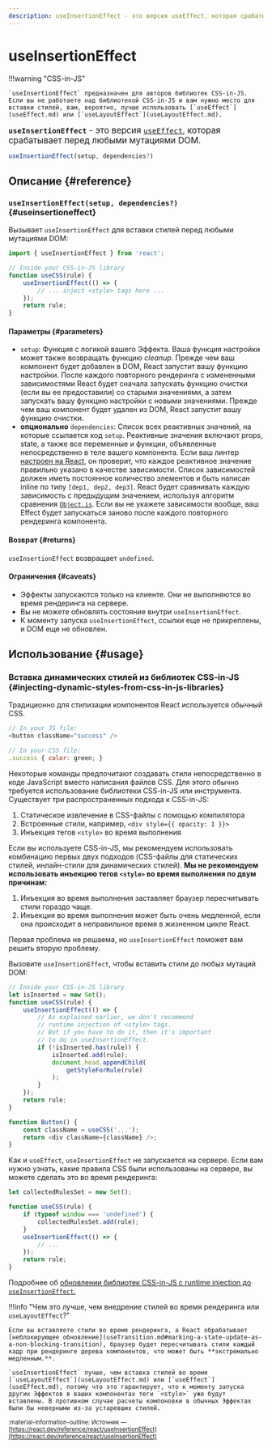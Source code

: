 ```yaml
---
description: useInsertionEffect - это версия useEffect, которая срабатывает перед любыми мутациями DOM
---
```


# useInsertionEffect

!!!warning "CSS-in-JS"

    `useInsertionEffect` предназначен для авторов библиотек CSS-in-JS. Если вы не работаете над библиотекой CSS-in-JS и вам нужно место для вставки стилей, вам, вероятно, лучше использовать [`useEffect`](useEffect.md) или [`useLayoutEffect`](useLayoutEffect.md).

<big>**`useInsertionEffect`** - это версия [`useEffect`](useEffect.md), которая срабатывает перед любыми мутациями DOM.</big>

```js
useInsertionEffect(setup, dependencies?)
```

## Описание {#reference}

### `useInsertionEffect(setup, dependencies?)` {#useinsertioneffect}

Вызывает `useInsertionEffect` для вставки стилей перед любыми мутациями DOM:

```js
import { useInsertionEffect } from 'react';

// Inside your CSS-in-JS library
function useCSS(rule) {
    useInsertionEffect(() => {
        // ... inject <style> tags here ...
    });
    return rule;
}
```

#### Параметры {#parameters}

-   `setup`: Функция с логикой вашего Эффекта. Ваша функция настройки может также возвращать функцию _cleanup_. Прежде чем ваш компонент будет добавлен в DOM, React запустит вашу функцию настройки. После каждого повторного рендеринга с измененными зависимостями React будет сначала запускать функцию очистки (если вы ее предоставили) со старыми значениями, а затем запускать вашу функцию настройки с новыми значениями. Прежде чем ваш компонент будет удален из DOM, React запустит вашу функцию очистки.
-   **опционально** `dependencies`: Список всех реактивных значений, на которые ссылается код `setup`. Реактивные значения включают props, state, а также все переменные и функции, объявленные непосредственно в теле вашего компонента. Если ваш линтер [настроен на React](../../learn/editor-setup.md), он проверит, что каждое реактивное значение правильно указано в качестве зависимости. Список зависимостей должен иметь постоянное количество элементов и быть написан inline по типу `[dep1, dep2, dep3]`. React будет сравнивать каждую зависимость с предыдущим значением, используя алгоритм сравнения [`Object.is`](https://developer.mozilla.org/docs/Web/JavaScript/Reference/Global_Objects/Object/is). Если вы не укажете зависимости вообще, ваш Effect будет запускаться заново после каждого повторного рендеринга компонента.

#### Возврат {#returns}

`useInsertionEffect` возвращает `undefined`.

#### Ограничения {#caveats}

-   Эффекты запускаются только на клиенте. Они не выполняются во время рендеринга на сервере.
-   Вы не можете обновлять состояние внутри `useInsertionEffect`.
-   К моменту запуска `useInsertionEffect`, ссылки еще не прикреплены, и DOM еще не обновлен.

## Использование {#usage}

### Вставка динамических стилей из библиотек CSS-in-JS {#injecting-dynamic-styles-from-css-in-js-libraries}

Традиционно для стилизации компонентов React используется обычный CSS.

```js
// In your JS file:
<button className="success" />

// In your CSS file:
.success { color: green; }
```

Некоторые команды предпочитают создавать стили непосредственно в коде JavaScript вместо написания файлов CSS. Для этого обычно требуется использование библиотеки CSS-in-JS или инструмента. Существует три распространенных подхода к CSS-in-JS:

1.  Статическое извлечение в CSS-файлы с помощью компилятора
2.  Встроенные стили, например, `<div style={{ opacity: 1 }}>`
3.  Инъекция тегов `<style>` во время выполнения

Если вы используете CSS-in-JS, мы рекомендуем использовать комбинацию первых двух подходов (CSS-файлы для статических стилей, инлайн-стили для динамических стилей). **Мы не рекомендуем использовать инъекцию тегов `<style>` во время выполнения по двум причинам:**

1.  Инъекция во время выполнения заставляет браузер пересчитывать стили гораздо чаще.
2.  Инъекция во время выполнения может быть очень медленной, если она происходит в неправильное время в жизненном цикле React.

Первая проблема не решаема, но `useInsertionEffect` поможет вам решить вторую проблему.

Вызовите `useInsertionEffect`, чтобы вставить стили до любых мутаций DOM:

```js hl_lines="4-15"
// Inside your CSS-in-JS library
let isInserted = new Set();
function useCSS(rule) {
    useInsertionEffect(() => {
        // As explained earlier, we don't recommend
        // runtime injection of <style> tags.
        // But if you have to do it, then it's important
        // to do in useInsertionEffect.
        if (!isInserted.has(rule)) {
            isInserted.add(rule);
            document.head.appendChild(
                getStyleForRule(rule)
            );
        }
    });
    return rule;
}

function Button() {
    const className = useCSS('...');
    return <div className={className} />;
}
```

Как и `useEffect`, `useInsertionEffect` не запускается на сервере. Если вам нужно узнать, какие правила CSS были использованы на сервере, вы можете сделать это во время рендеринга:

```js hl_lines="1 4-6"
let collectedRulesSet = new Set();

function useCSS(rule) {
    if (typeof window === 'undefined') {
        collectedRulesSet.add(rule);
    }
    useInsertionEffect(() => {
        // ...
    });
    return rule;
}
```

Подробнее об [обновлении библиотек CSS-in-JS с runtime injection до `useInsertionEffect`.](https://github.com/reactwg/react-18/discussions/110)

!!!info "Чем это лучше, чем внедрение стилей во время рендеринга или `useLayoutEffect`?"

    Если вы вставляете стили во время рендеринга, а React обрабатывает [неблокирующее обновление](useTransition.md#marking-a-state-update-as-a-non-blocking-transition), браузер будет пересчитывать стили каждый кадр при рендеринге дерева компонентов, что может быть **экстремально медленным.**.

    `useInsertionEffect` лучше, чем вставка стилей во время [`useLayoutEffect`](useLayoutEffect.md) или [`useEffect`](useEffect.md), потому что это гарантирует, что к моменту запуска других Эффектов в ваших компонентах теги `<style>` уже будут вставлены. В противном случае расчеты компоновки в обычных Эффектах были бы неверными из-за устаревших стилей.

<small>:material-information-outline: Источник &mdash; [https://react.dev/reference/react/useInsertionEffect](https://react.dev/reference/react/useInsertionEffect)</small>
